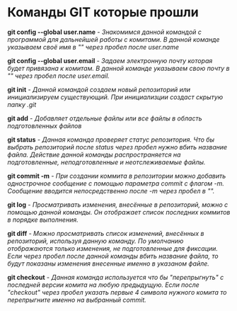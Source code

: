 # Команды GIT которые прошли

**git config --global user.name** - *Знакомимся данной командой с программой для дальнейшей работы с комитами. В данной команде указываем своё имя в "" через пробел после user.name*

**git config --global user.email** - *Задаем электронную почту которая будет привязана к комитам. В данной команде указываем свою почту в "" через пробел после user.email.*

**git init** - *Данной командой создаем новый репозиторий или инициализируем существующий. При инициализции создаст скрытую папку .git* 

**git add** - *Добавляет отдельные файлы или все файлы в область подготовленных файлов*

**git status** - *Данная команда проверяет статус репозитория. Что бы выбрать репозиторий после status через пробел нужно вбить название файла. Действие данной команды распространяется на подготовленные, неподготовленные и неотслеживаемые файлы.*

**git commit -m** - *При создании коммита в репозитории можно добавить однострочное сообщение с помощью параметра commit с флагом -m. Сообщение вводится непосредственно после -m через пробел в "".*

**git log** - *Просматривать изменения, внесённые в репозиторий, можно с помощью данной команды. Он отображает список последних коммитов в порядке выполнения.*

**git diff** - *Можно просматривать список изменений, внесённых в репозиторий, используя данную команду. По умолчанию отображаются только изменения, не подготовленные для фиксации. Если через пробел после данной команды вбить название файла, то будут показаны изменения внесенные именно в указаном файле.*

**git checkout** - *Данная команда используется что бы "перепрыгнуть" с последней версии комита на любую предыдущую. Если после "checkout" через пробел указать первые 4 символа нужного комита то перепрыгните именно на выбранный commit.*



